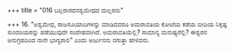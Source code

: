+++
title = "016 ಬಲ್ಲರಾರದನಶ್ವಮೇಧದ ಮಲ್ಲರನು"

+++
16. "ಅಶ್ವಮೇಧ, ರಾಜಸೂಯಾದಿಗಳನ್ನು ಮಾಡಿದವರೂ ಅಮರಾವತಿಯ ಕೋಟೆಯ ಕಡೆಯ ಬೀದಿಯ ನಿಕೃಷ್ಟ ಸುಂದರಿಯರನ್ನು ಪಡೆಯುವುದೇ ಸಂದೇಹವಾಗಿದೆ.  ಅಮರಾವತಿಯೆಲ್ಲಿ? ಸಾಮಾನ್ಯ ಮನುಷ್ಯರೆಲ್ಲಿ? ಈಶ್ವರನ ಅನುಗ್ರಹದಿಂದ ನಾನೇ ಭಾಗ್ಯಶಾಲಿ" ಎಂದು  ಅರ್ಜುನನು ನಗುತ್ತಾ ಹೇಳಿದನು.
